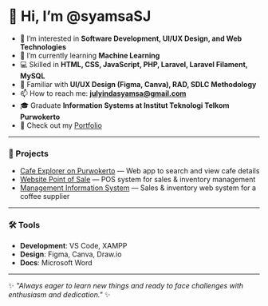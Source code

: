 # 👋 Hi, I’m @syamsaSJ

- 👀 I’m interested in **Software Development, UI/UX Design, and Web Technologies**  
- 🌱 I’m currently learning **Machine Learning**  
- 💻 Skilled in **HTML, CSS, JavaScript, PHP, Laravel, Laravel Filament, MySQL**  
- 🎨 Familiar with **UI/UX Design (Figma, Canva), RAD, SDLC Methodology**  
- 📫 How to reach me: **julyindasyamsa@gmail.com**  
- 🎓 Graduate **Information Systems at Institut Teknologi Telkom Purwokerto**  
- 📄 Check out my [Portfolio](https://syamsasj.github.io/portfolio/)  

---

### 🚀 Projects
- [Cafe Explorer on Purwokerto](https://cafeexploreronpwt.netlify.app/) — Web app to search and view cafe details  
- [Website Point of Sale](https://nakopipos.jualkopipurwokerto.com/) — POS system for sales & inventory management  
- [Management Information System](https://butikkopi.my.id/) — Sales & inventory web system for a coffee supplier  

---

### 🛠️ Tools
- **Development**: VS Code, XAMPP  
- **Design**: Figma, Canva, Draw.io  
- **Docs**: Microsoft Word  

---

✨ *"Always eager to learn new things and ready to face challenges with enthusiasm and dedication."* ✨
